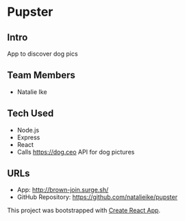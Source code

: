 # Pupster

## Intro

App to discover dog pics

## Team Members
* Natalie Ike

## Tech Used
* Node.js 
* Express
* React
* Calls https://dog.ceo API for dog pictures

## URLs

* App:  http://brown-join.surge.sh/
* GitHub Repository: https://github.com/natalieike/pupster

This project was bootstrapped with [Create React App](https://github.com/facebookincubator/create-react-app).

